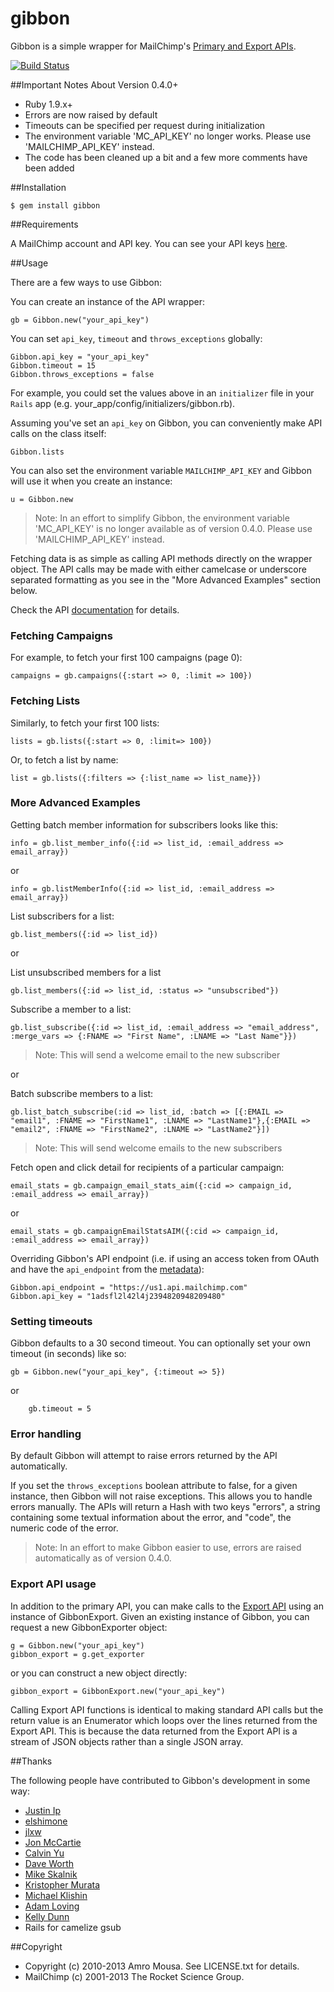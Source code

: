 # gibbon

Gibbon is a simple wrapper for MailChimp's [Primary and Export APIs](http://www.mailchimp.com/api).

[![Build Status](https://secure.travis-ci.org/amro/gibbon.png)](http://travis-ci.org/amro/gibbon)

##Important Notes About Version 0.4.0+

* Ruby 1.9.x+
* Errors are now raised by default
* Timeouts can be specified per request during initialization
* The environment variable 'MC_API_KEY' no longer works. Please use 'MAILCHIMP_API_KEY' instead.
* The code has been cleaned up a bit and a few more comments have been added

##Installation

    $ gem install gibbon

##Requirements

A MailChimp account and API key. You can see your API keys [here](http://admin.mailchimp.com/account/api).

##Usage

There are a few ways to use Gibbon:

You can create an instance of the API wrapper:

    gb = Gibbon.new("your_api_key")

You can set `api_key`, `timeout` and `throws_exceptions` globally:

    Gibbon.api_key = "your_api_key"
    Gibbon.timeout = 15
    Gibbon.throws_exceptions = false
		
For example, you could set the values above in an `initializer` file in your `Rails` app (e.g. your\_app/config/initializers/gibbon.rb).

Assuming you've set an `api_key` on Gibbon, you can conveniently make API calls on the class itself:

    Gibbon.lists

You can also set the environment variable `MAILCHIMP_API_KEY` and Gibbon will use it when you create an instance:

    u = Gibbon.new

> Note: In an effort to simplify Gibbon, the environment variable 'MC_API_KEY' is no longer available as of version 0.4.0. Please use 'MAILCHIMP_API_KEY' instead.

Fetching data is as simple as calling API methods directly on the wrapper
object.  The API calls may be made with either camelcase or  underscore
separated formatting as you see in the "More Advanced Examples" section below.

Check the API [documentation](http://apidocs.mailchimp.com/api/1.3/) for details.

### Fetching Campaigns

For example, to fetch your first 100 campaigns (page 0):

    campaigns = gb.campaigns({:start => 0, :limit => 100})

### Fetching Lists

Similarly, to fetch your first 100 lists:

    lists = gb.lists({:start => 0, :limit=> 100})

Or, to fetch a list by name:

    list = gb.lists({:filters => {:list_name => list_name}})

### More Advanced Examples

Getting batch member information for subscribers looks like this:

    info = gb.list_member_info({:id => list_id, :email_address => email_array})

or

    info = gb.listMemberInfo({:id => list_id, :email_address => email_array})

List subscribers for a list:

    gb.list_members({:id => list_id})

or

List unsubscribed members for a list

    gb.list_members({:id => list_id, :status => "unsubscribed"})

Subscribe a member to a list:

    gb.list_subscribe({:id => list_id, :email_address => "email_address", :merge_vars => {:FNAME => "First Name", :LNAME => "Last Name"}})
> Note: This will send a welcome email to the new subscriber

or

Batch subscribe members to a list:

    gb.list_batch_subscribe(:id => list_id, :batch => [{:EMAIL => "email1", :FNAME => "FirstName1", :LNAME => "LastName1"},{:EMAIL => "email2", :FNAME => "FirstName2", :LNAME => "LastName2"}])

> Note: This will send welcome emails to the new subscribers

Fetch open and click detail for recipients of a particular campaign:

    email_stats = gb.campaign_email_stats_aim({:cid => campaign_id, :email_address => email_array})

or

    email_stats = gb.campaignEmailStatsAIM({:cid => campaign_id, :email_address => email_array})

Overriding Gibbon's API endpoint (i.e. if using an access token from OAuth and have the `api_endpoint` from the [metadata](http://apidocs.mailchimp.com/oauth2/)):

    Gibbon.api_endpoint = "https://us1.api.mailchimp.com"
    Gibbon.api_key = "1adsfl2l42l4j2394820948209480"

### Setting timeouts

Gibbon defaults to a 30 second timeout. You can optionally set your own timeout (in seconds) like so:

    gb = Gibbon.new("your_api_key", {:timeout => 5})

or

		gb.timeout = 5

### Error handling

By default Gibbon will attempt to raise errors returned by the API automatically.

If you set the `throws_exceptions` boolean attribute to false, for a given instance,
then Gibbon will not raise exceptions. This allows you to handle errors manually. The
APIs will return a Hash with two keys "errors", a string containing some textual
information about the error, and "code", the numeric code of the error.

> Note: In an effort to make Gibbon easier to use, errors are raised automatically as of version 0.4.0.

### Export API usage

In addition to the primary API, you can make calls to the [Export API](http://apidocs.mailchimp.com/export/1.0/) using an instance of GibbonExport.  Given an existing instance of Gibbon, you can request a new GibbonExporter object:

    g = Gibbon.new("your_api_key")
    gibbon_export = g.get_exporter

or you can construct a new object directly:

    gibbon_export = GibbonExport.new("your_api_key")

Calling Export API functions is identical to making standard API calls but the
return value is an Enumerator which loops over the lines returned from the
Export API.  This is because the data returned from the Export API is a stream
of JSON objects rather than a single JSON array.

##Thanks

The following people have contributed to Gibbon's development in some way:

* [Justin Ip](https://github.com/ippy04)
* [elshimone](https://github.com/elshimone)
* [jlxw](https://github.com/jlxw)
* [Jon McCartie](https://github.com/jmccartie)
* [Calvin Yu](https://github.com/cyu)
* [Dave Worth](https://github.com/daveworth)
* [Mike Skalnik](https://github.com/skalnik)
* [Kristopher Murata](https://github.com/krsmurata)
* [Michael Klishin](https://github.com/michaelklishin)
* [Adam Loving](https://github.com/adamloving)
* [Kelly Dunn](https://github.com/kellydunn)
* Rails for camelize gsub

##Copyright

* Copyright (c) 2010-2013 Amro Mousa. See LICENSE.txt for details.
* MailChimp (c) 2001-2013 The Rocket Science Group.
